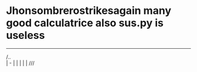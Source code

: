 # Jhonsombrerostrikesagain many good calculatrice also sus.py is useless
  ___
 /.. \
|  -  |
|     |
|     |
 \/\/\/
